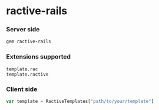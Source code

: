 ractive-rails
=============

### Server side

```ruby
gem ractive-rails
```

### Extensions supported

```
template.rac
template.ractive
```

### Client side

```javascript
var template = RactiveTemplates["path/to/your/template"]
```
